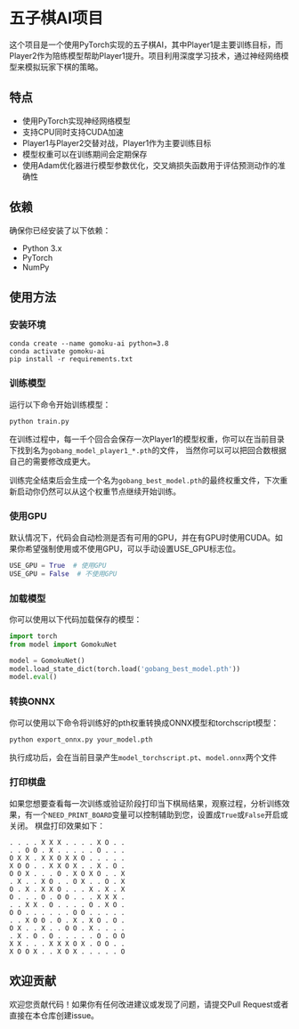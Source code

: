 # 五子棋AI项目

这个项目是一个使用PyTorch实现的五子棋AI，其中Player1是主要训练目标，而Player2作为陪练模型帮助Player1提升。项目利用深度学习技术，通过神经网络模型来模拟玩家下棋的策略。

## 特点

- 使用PyTorch实现神经网络模型
- 支持CPU同时支持CUDA加速
- Player1与Player2交替对战，Player1作为主要训练目标
- 模型权重可以在训练期间会定期保存
- 使用Adam优化器进行模型参数优化，交叉熵损失函数用于评估预测动作的准确性

## 依赖

确保你已经安装了以下依赖：

- Python 3.x
- PyTorch
- NumPy

## 使用方法

### 安装环境

```shell
conda create --name gomoku-ai python=3.8
conda activate gomoku-ai
pip install -r requirements.txt
```

### 训练模型

运行以下命令开始训练模型：
```shell
python train.py
```

在训练过程中，每一千个回合会保存一次Player1的模型权重，你可以在当前目录下找到名为`gobang_model_player1_*.pth`的文件，
当然你可以可以把回合数根据自己的需要修改成更大。

训练完全结束后会生成一个名为`gobang_best_model.pth`的最终权重文件，下次重新启动你仍然可以从这个权重节点继续开始训练。


### 使用GPU

默认情况下，代码会自动检测是否有可用的GPU，并在有GPU时使用CUDA。如果你希望强制使用或不使用GPU，可以手动设置USE_GPU标志位。

```python
USE_GPU = True  # 使用GPU
USE_GPU = False  # 不使用GPU
```

### 加载模型

你可以使用以下代码加载保存的模型：

```python
import torch
from model import GomokuNet

model = GomokuNet()
model.load_state_dict(torch.load('gobang_best_model.pth'))
model.eval()
```

### 转换ONNX

你可以使用以下命令将训练好的pth权重转换成ONNX模型和torchscript模型：

```shell
python export_onnx.py your_model.pth
```
执行成功后，会在当前目录产生`model_torchscript.pt`、`model.onnx`两个文件

### 打印棋盘

如果您想要查看每一次训练或验证阶段打印当下棋局结果，观察过程，分析训练效果，有一个`NEED_PRINT_BOARD`变量可以控制辅助到您，设置成`True`或`False`开启或关闭。
棋盘打印效果如下：
```
. . . . X X X . . . . X O . .
. . O O . X . . . . . O . . .
O X X . X X O X X O . . . . .
X O O . . X X O X . . X . O .
O O X . . . O . X O X O . . X
. X . . X O . . O X . . O . X
O . X . X X O . . . X . X . X
O . . . O . O O . . . X X X .
. . X X . O . . . . O . X O .
O O . . . . . . O O . . . . .
. . X O O . O . X . X O . O .
O X . . X . . O O . X . . . .
. X . O . O . . . . . O . O O
X X . . . X X X O X . O O . .
X O O X . . X O X . . . . . O
```

## 欢迎贡献

欢迎您贡献代码！如果你有任何改进建议或发现了问题，请提交Pull Request或者直接在本仓库创建issue。
